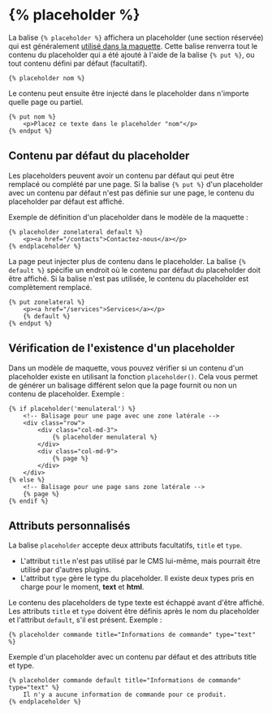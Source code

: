 # {% placeholder %}

La balise `{% placeholder %}` affichera un placeholder (une section réservée) qui est généralement [utilisé dans la maquette](../cms/layouts#placeholders).
Cette balise renverra tout le contenu du placeholder qui a été ajouté à l'aide de la balise `{% put %}`, ou tout contenu défini par défaut (facultatif).

    {% placeholder nom %}

Le contenu peut ensuite être injecté dans le placeholder dans n'importe quelle page ou partiel.

    {% put nom %}
        <p>Placez ce texte dans le placeholder "nom"</p>
    {% endput %}

<a name="default-placeholder-content"></a>
## Contenu par défaut du placeholder

Les placeholders peuvent avoir un contenu par défaut qui peut être remplacé ou complété par une page.
Si la balise `{% put %}` d'un placeholder avec un contenu par défaut n'est pas définie sur une page, le contenu du placeholder par défaut est affiché.

Exemple de définition d'un placeholder dans le modèle de la maquette :

    {% placeholder zonelateral default %}
        <p><a href="/contacts">Contactez-nous</a></p>
    {% endplaceholder %}

La page peut injecter plus de contenu dans le placeholder. La balise `{% default %}` spécifie un endroit où le contenu par défaut du placeholder doit être affiché.
Si la balise n'est pas utilisée, le contenu du placeholder est complètement remplacé.

    {% put zonelateral %}
        <p><a href="/services">Services</a></p>
        {% default %}
    {% endput %}

<a name="checking-placeholder-exits"></a>
## Vérification de l'existence d'un placeholder

Dans un modèle de maquette, vous pouvez vérifier si un contenu d'un placeholder existe en utilisant la fonction `placeholder()`.
Cela vous permet de générer un balisage différent selon que la page fournit ou non un contenu de placeholder. Exemple :

    {% if placeholder('menulateral') %}
        <!-- Balisage pour une page avec une zone latérale -->
        <div class="row">
            <div class="col-md-3">
                {% placeholder menulateral %}
            </div>
            <div class="col-md-9">
                {% page %}
            </div>
        </div>
    {% else %}
        <!-- Balisage pour une page sans zone latérale -->
        {% page %}
    {% endif %}

<a name="custom-placeholder-attributes"></a>
## Attributs personnalisés

La balise `placeholder` accepte deux attributs facultatifs, `title` et `type`.
- L'attribut `title` n'est pas utilisé par le CMS lui-même, mais pourrait être utilisé par d'autres plugins.
- L'attribut `type` gère le type du placeholder. Il existe deux types pris en charge pour le moment, **text** et **html**.

Le contenu des placeholders de type texte est échappé avant d'être affiché.
Les attributs `title` et `type` doivent être définis après le nom du placeholder et l'attribut `default`, s'il est présent.
Exemple :

    {% placeholder commande title="Informations de commande" type="text" %}

Exemple d'un placeholder avec un contenu par défaut et des attributs title et type.

    {% placeholder commande default title="Informations de commande" type="text" %}
        Il n'y a aucune information de commande pour ce produit.
    {% endplaceholder %}
